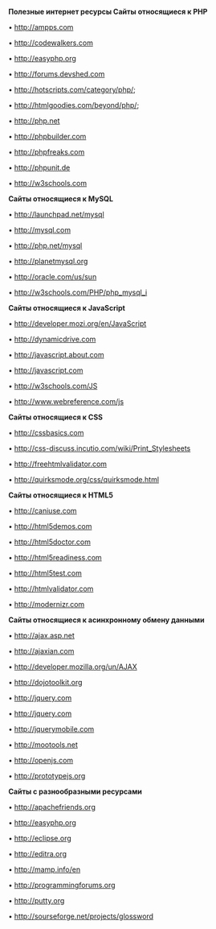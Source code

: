 **Полезные интернет ресурсы
Сайты относящиеся к PHP**

•	http://ampps.com

•	http://codewalkers.com

•	http://easyphp.org

•	http://forums.devshed.com

•	http://hotscripts.com/category/php/;

•	http://htmlgoodies.com/beyond/php/;

•	http://php.net

•	http://phpbuilder.com

•	http://phpfreaks.com

•	http://phpunit.de

•	http://w3schools.com

**Сайты относящиеся к MySQL**


•	http://launchpad.net/mysql

•	http://mysql.com

•	http://php.net/mysql

•	http://planetmysql.org

•	http://oracle.com/us/sun

•	http://w3schools.com/PHP/php_mysql_i


**Сайты относящиеся к JavaScript**


•	http://developer.mozi.org/en/JavaScript

•	http://dynamicdrive.com

•	http://javascript.about.com

•	http://javascript.com

•	http://w3schools.com/JS

•	http://www.webreference.com/js


**Сайты относящиеся к CSS** 


•	http://cssbasics.com

•	http://css-discuss.incutio.com/wiki/Print_Stylesheets

•	http://freehtmlvalidator.com

•	http://quirksmode.org/css/quirksmode.html

**Сайты относящиеся к HTML5**


•	http://caniuse.com

•	http://html5demos.com

•	http://html5doctor.com

•	http://html5readiness.com

•	http://html5test.com

•	http://htmlvalidator.com

•	http://modernizr.com

**Сайты относящиеся к асинхронному обмену данными**


•	http://ajax.asp.net

•	http://ajaxian.com

•	http://developer.mozilla.org/un/AJAX

•	http://dojotoolkit.org

•	http://jquery.com

•	http://jquery.com

•	http://jquerymobile.com

•	http://mootools.net

•	http://openjs.com

•	http://prototypejs.org


**Сайты с разнообразными ресурсами**

•	http://apachefriends.org

•	http://easyphp.org

•	http://eclipse.org

•	http://editra.org

•	http://mamp.info/en

•	http://programmingforums.org

•	http://putty.org

•	http://sourseforge.net/projects/glossword


